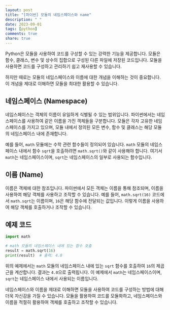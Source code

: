 ```yaml
---
layout: post
title: "[파이썬] 모듈의 네임스페이스와 name"
description: " "
date: 2023-09-01
tags: [python]
comments: true
share: true
---
```


Python은 모듈을 사용하여 코드를 구성할 수 있는 강력한 기능을 제공합니다. 모듈은 함수, 클래스, 변수 및 상수의 집합으로 구성된 다른 파일에 저장된 코드입니다. 모듈을 사용하면 코드를 구성하고 관리하기 쉽고 재사용할 수 있습니다.

하지만 때로는 모듈의 네임스페이스와 이름에 대한 개념을 이해하는 것이 중요합니다. 이 개념을 제대로 이해하면 모듈을 최대한 활용할 수 있습니다.

## 네임스페이스 (Namespace)

네임스페이스는 객체의 이름이 유일하게 식별될 수 있는 범위입니다. 파이썬에서는 네임스페이스를 사용하여 같은 이름을 가진 객체들을 구분합니다. 모듈은 각자 고유한 네임스페이스를 가지고 있으며, 모듈 내에서 정의된 모든 변수, 함수 및 클래스는 해당 모듈의 네임스페이스 내에 존재합니다.

예를 들어, `math` 모듈에는 수학 관련 함수들이 정의되어 있습니다. `math` 모듈의 네임스페이스 내에서 함수 `sqrt`을 호출하려면 `math.sqrt()`와 같이 사용해야 합니다. 여기서 `math`는 네임스페이스이며, `sqrt`는 네임스페이스의 일부로 사용되는 함수입니다.

## 이름 (Name)

이름은 객체에 대한 참조입니다. 파이썬에서 모든 객체는 이름을 통해 참조되며, 이름을 사용하여 해당 객체를 사용하고 조작할 수 있습니다. 예를 들어, `math.sqrt(16)` 코드에서 `math.sqrt`는 이름이며, `16`은 해당 함수에 전달되는 값입니다. 이렇게 이름을 사용하여 해당 객체를 호출하거나 조작할 수 있습니다.

## 예제 코드

```python
import math

# math 모듈의 네임스페이스 내에 있는 함수 호출
result = math.sqrt(16)
print(result)  # 출력: 4.0
```

위의 예제에서는 `math` 모듈의 네임스페이스 내에 있는 `sqrt` 함수를 호출하여 `16`의 제곱근을 계산합니다. 결과는 `4.0`으로 출력됩니다. 이 예제에서 `math`는 네임스페이스이며, `sqrt`는 네임스페이스 내에서 사용되는 이름입니다.

네임스페이스와 이름을 제대로 이해하면 모듈을 사용하여 코드를 구성하는 방법에 대해 더욱 자신감을 가질 수 있습니다. 모듈을 활용하여 코드를 모듈화하고, 네임스페이스와 이름을 적절히 활용하여 객체를 호출하고 조작할 수 있습니다.